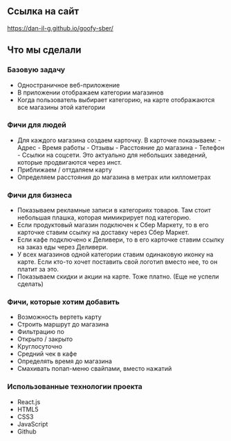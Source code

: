 ## Ссылка на сайт

https://dan-il-g.github.io/goofy-sber/

## Что мы сделали

### Базовую задачу
 * Одностраничное веб-приложение
 * В приложении отображаем категории магазинов
 * Когда пользователь выбирает категорию, на карте отображаются все магазины этой категории

### Фичи для людей
 * Для каждого магазина создаем карточку. В карточке показываем:
 \- Адрес
 \- Время работы
 \- Отзывы
 \- Расстояние до магазина
 \- Телефон
 \- Ссылки на соцсети. Это актуально для небольших заведений, которые продвигаются через инст.
 * Приближаем / оттдаляем карту
 * Определяем расстояния до магазина в метрах или киллометрах

### Фичи для бизнеса
 * Показываем рекламные записи в категориях товаров. Там стоит небольшая плашка, которая мимикрирует под категорию. 
 * Если продуктовый магазин подключен к Сбер Маркету, то в его карточке ставим ссылку на доставку через Сбер Маркет. 
 * Если кафе подключено к Деливери, то в его карточке ставим ссылку на заказ еды через Деливери. 
 * У всех магазинов одной категории ставим одинаковую иконку на карте. Если кто-то хочет поставить свой логотип вместо нее, то он платит за это.
 * Показываем скидки и акции на карте. Тоже платно. (Еще не успели сделать)

### Фичи, которые хотим добавить
 * Возможность вертеть карту
 * Строить маршрут до магазина
 * Фильтрацию по
 * Открыто / закрыто
 * Круглосуточно
 * Средний чек в кафе
 * Определять время до магазина
 * Cмахивать попап-меню свайпами, вместо нажатий
 
### Использованные технологии проекта

* React.js
* HTML5
* CSS3
* JavaScript
* Github
